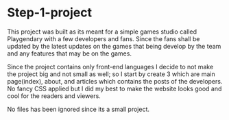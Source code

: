 # Step-1-project
This project was built as its meant for a simple games studio called Playgendary with a few developers and fans.
Since the fans shall be updated by the latest updates on the games that being develop by the team and any features that may be on the games.

Since the project contains only front-end languages I decide to not make the project big  and not small as well; so I start by create 3 which are main page(index), about, and articles which contains the posts of the developers. No fancy CSS applied but I did my best to make the website looks good and cool for the readers and viewers.

No files has been ignored since its a small project.
